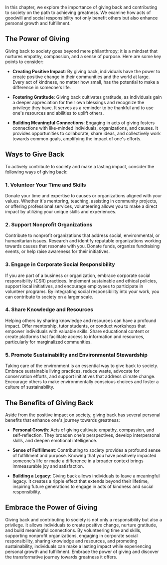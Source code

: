 
In this chapter, we explore the importance of giving back and contributing to society on the path to achieving greatness. We examine how acts of goodwill and social responsibility not only benefit others but also enhance personal growth and fulfillment.

The Power of Giving
-------------------

Giving back to society goes beyond mere philanthropy; it is a mindset that nurtures empathy, compassion, and a sense of purpose. Here are some key points to consider:

* **Creating Positive Impact**: By giving back, individuals have the power to create positive change in their communities and the world at large. Every act of kindness, no matter how small, has the potential to make a difference in someone's life.

* **Fostering Gratitude**: Giving back cultivates gratitude, as individuals gain a deeper appreciation for their own blessings and recognize the privilege they have. It serves as a reminder to be thankful and to use one's resources and abilities to uplift others.

* **Building Meaningful Connections**: Engaging in acts of giving fosters connections with like-minded individuals, organizations, and causes. It provides opportunities to collaborate, share ideas, and collectively work towards common goals, amplifying the impact of one's efforts.

Ways to Give Back
-----------------

To actively contribute to society and make a lasting impact, consider the following ways of giving back:

### 1. Volunteer Your Time and Skills

Donate your time and expertise to causes or organizations aligned with your values. Whether it's mentoring, teaching, assisting in community projects, or offering professional services, volunteering allows you to make a direct impact by utilizing your unique skills and experiences.

### 2. Support Nonprofit Organizations

Contribute to nonprofit organizations that address social, environmental, or humanitarian issues. Research and identify reputable organizations working towards causes that resonate with you. Donate funds, organize fundraising events, or help raise awareness for their initiatives.

### 3. Engage in Corporate Social Responsibility

If you are part of a business or organization, embrace corporate social responsibility (CSR) practices. Implement sustainable and ethical policies, support local initiatives, and encourage employees to participate in volunteer programs. By integrating social responsibility into your work, you can contribute to society on a larger scale.

### 4. Share Knowledge and Resources

Helping others by sharing knowledge and resources can have a profound impact. Offer mentorship, tutor students, or conduct workshops that empower individuals with valuable skills. Share educational content or create platforms that facilitate access to information and resources, particularly for marginalized communities.

### 5. Promote Sustainability and Environmental Stewardship

Taking care of the environment is an essential way to give back to society. Embrace sustainable living practices, reduce waste, advocate for conservation efforts, and support initiatives that address climate change. Encourage others to make environmentally conscious choices and foster a culture of sustainability.

The Benefits of Giving Back
---------------------------

Aside from the positive impact on society, giving back has several personal benefits that enhance one's journey towards greatness:

* **Personal Growth**: Acts of giving cultivate empathy, compassion, and self-reflection. They broaden one's perspectives, develop interpersonal skills, and deepen emotional intelligence.

* **Sense of Fulfillment**: Contributing to society provides a profound sense of fulfillment and purpose. Knowing that you have positively impacted someone's life or made a difference in a broader context brings immeasurable joy and satisfaction.

* **Building a Legacy**: Giving back allows individuals to leave a meaningful legacy. It creates a ripple effect that extends beyond their lifetime, inspiring future generations to engage in acts of kindness and social responsibility.

Embrace the Power of Giving
---------------------------

Giving back and contributing to society is not only a responsibility but also a privilege. It allows individuals to create positive change, nurture gratitude, and build meaningful connections. By volunteering time and skills, supporting nonprofit organizations, engaging in corporate social responsibility, sharing knowledge and resources, and promoting sustainability, individuals can make a lasting impact while experiencing personal growth and fulfillment. Embrace the power of giving and discover the transformative journey towards greatness it offers.
